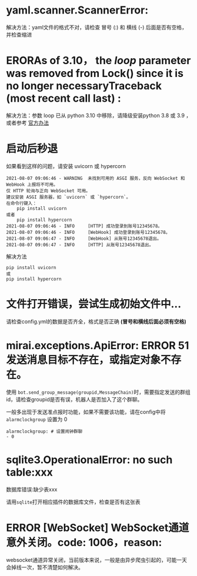 # yaml.scanner.ScannerError:
解决方法：yaml文件的格式不对，请检查 冒号 (:) 和 横线 (-) 后面是否有空格，并检查缩进

# ERORAs of 3.10， the *loop* parameter was removed from Lock() since it is no longer necessaryTraceback (most recent call last) :
解决方法：参数 loop 已从 python 3.10 中移除，请降级安装python 3.8 或 3.9 ，或者参考 [官方办法](https://yiri-mirai.vercel.app/docs/faq#as-of-310-the-loop-parameter-was-removed-from-lock-since-it-is-no-longer-necessary)

# 启动后秒退
如果看到这样的问题，请安装 uvicorn 或 hypercorn
```
2021-08-07 09:06:46 - WARNING  未找到可用的 ASGI 服务，反向 WebSocket 和 WebHook 上报将不可用。
仅 HTTP 轮询与正向 WebSocket 可用。
建议安装 ASGI 服务器，如 `uvicorn` 或 `hypercorn`。
在命令行键入：
    pip install uvicorn
或者
    pip install hypercorn
2021-08-07 09:06:46 - INFO     [HTTP] 成功登录到账号12345678。
2021-08-07 09:06:46 - INFO     [WebHook] 成功登录到账号12345678。
2021-08-07 09:06:47 - INFO     [WebHook] 从账号12345678退出。
2021-08-07 09:06:47 - INFO     [HTTP] 从账号12345678退出。
```
解决方法
```
pip install uvicorn 
或
pip install hypercorn
```
#  文件打开错误，尝试生成初始文件中...

请检查config.yml的数据是否齐全，格式是否正确 **(冒号和横线后面必须有空格)**


# mirai.exceptions.ApiError: ERROR 51发送消息目标不存在，或指定对象不存在。

使用 `bot.send_group_message(groupid,MessageChain)`时，需要指定发送的群组id，请检查groupid是否有误，机器人是否加入了这个群聊。

一般多出现于发送准点报时功能，如果不需要该功能，请在config中将 `alarmclockgroup` 设置为 0
```
alarmclockgroup: # 设置闹钟群聊
- 0
```

# sqlite3.OperationalError: no such table:xxx
数据库错误:缺少表xxx

请用`sqlite`打开相应插件的数据库文件，检查是否有这张表

# ERROR  [WebSocket] WebSocket通道意外关闭。code: 1006，reason:

websocket通道异常关闭，当前版本来说，一般是由异步爬虫引起的，可能一天会掉线一次，暂不清楚如何解决。